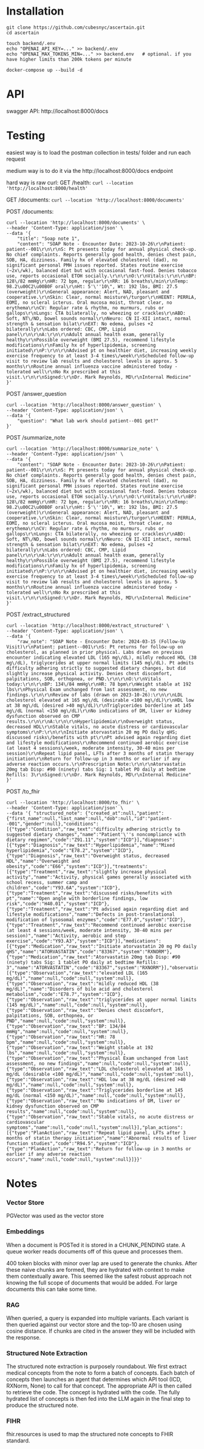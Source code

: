 # Installation

```
git clone https://github.com/cubesnyc/ascertain.git
cd ascertain

touch backend/.env
echo "OPENAI_API_KEY=..." >> backend/.env
echo "OPENAI_MAX_TOKENS_MIN=..." >> backend.env   # optional. if you have higher limits than 200k tokens per minute

docker-compose up --build -d
```
# API
swagger API: http://localhost:8000/docs

# Testing
easiest way is to load the postman collection in tests/ folder and run each request

medium way is to do it via the http://localhost:8000/docs endpoint

hard way is raw curl:
GET /health: ```curl --location 'http://localhost:8000/health'```

GET /documents: ```curl --location 'http://localhost:8000/documents'```

POST /documents: 
```
curl --location 'http://localhost:8000/documents' \
--header 'Content-Type: application/json' \
--data '{
    "title": "Soap note 1",
    "content": "SOAP Note - Encounter Date: 2023-10-26\r\nPatient: patient--001\r\n\r\nS: Pt presents today for annual physical check-up. No chief complaints. Reports generally good health, denies chest pain, SOB, HA, dizziness. Family hx of elevated cholesterol (dad), no significant personal PMH issues reported. States routine exercise (~2x\/wk), balanced diet but with occasional fast-food. Denies tobacco use, reports occasional ETOH socially.\r\n\r\nO:\r\nVitals:\r\n\r\nBP: 128\/82 mmHg\r\nHR: 72 bpm, regular\r\nRR: 16 breaths\/min\r\nTemp: 98.2\u00C2\u00B0F oral\r\nHt: 5'\''10\", Wt: 192 lbs, BMI: 27.5 (overweight)\r\nGeneral appearance: Alert, NAD, pleasant and cooperative.\r\nSkin: Clear, normal moisture\/turgor\r\nHEENT: PERRLA, EOMI, no scleral icterus. Oral mucosa moist, throat clear, no erythema\r\nCV: Regular rate & rhythm, no murmurs, rubs or gallops\r\nLungs: CTA bilaterally, no wheezing or crackles\r\nABD: Soft, NT\/ND, bowel sounds normal\r\nNeuro: CN II-XII intact, normal strength & sensation bilat\r\nEXT: No edema, pulses +2 bilaterally\r\nLabs ordered: CBC, CMP, Lipid panel\r\n\r\nA:\r\n\r\nAdult annual health exam, generally healthy\r\nPossible overweight (BMI 27.5), recommend lifestyle modifications\r\nFamily hx of hyperlipidemia, screening initiated\r\nP:\r\n\r\nAdvised pt on healthier diet, increasing weekly exercise frequency to at least 3-4 times\/week\r\nScheduled follow-up visit to review lab results and cholesterol levels in approx. 5 months\r\nRoutine annual influenza vaccine administered today - tolerated well\r\nNo Rx prescribed at this visit.\r\n\r\nSigned:\r\nDr. Mark Reynolds, MD\r\nInternal Medicine"
}'
```

POST /answer_question 
```
curl --location 'http://localhost:8000/answer_question' \
--header 'Content-Type: application/json' \
--data '{
    "question": "What lab work should patient--001 get?"
}'
```

POST /summarize_note
```
curl --location 'http://localhost:8000/summarize_note' \
--header 'Content-Type: application/json' \
--data '{
    "content": "SOAP Note - Encounter Date: 2023-10-26\r\nPatient: patient--001\r\n\r\nS: Pt presents today for annual physical check-up. No chief complaints. Reports generally good health, denies chest pain, SOB, HA, dizziness. Family hx of elevated cholesterol (dad), no significant personal PMH issues reported. States routine exercise (~2x\/wk), balanced diet but with occasional fast-food. Denies tobacco use, reports occasional ETOH socially.\r\n\r\nO:\r\nVitals:\r\n\r\nBP: 128\/82 mmHg\r\nHR: 72 bpm, regular\r\nRR: 16 breaths\/min\r\nTemp: 98.2\u00C2\u00B0F oral\r\nHt: 5'\''10\", Wt: 192 lbs, BMI: 27.5 (overweight)\r\nGeneral appearance: Alert, NAD, pleasant and cooperative.\r\nSkin: Clear, normal moisture\/turgor\r\nHEENT: PERRLA, EOMI, no scleral icterus. Oral mucosa moist, throat clear, no erythema\r\nCV: Regular rate & rhythm, no murmurs, rubs or gallops\r\nLungs: CTA bilaterally, no wheezing or crackles\r\nABD: Soft, NT\/ND, bowel sounds normal\r\nNeuro: CN II-XII intact, normal strength & sensation bilat\r\nEXT: No edema, pulses +2 bilaterally\r\nLabs ordered: CBC, CMP, Lipid panel\r\n\r\nA:\r\n\r\nAdult annual health exam, generally healthy\r\nPossible overweight (BMI 27.5), recommend lifestyle modifications\r\nFamily hx of hyperlipidemia, screening initiated\r\nP:\r\n\r\nAdvised pt on healthier diet, increasing weekly exercise frequency to at least 3-4 times\/week\r\nScheduled follow-up visit to review lab results and cholesterol levels in approx. 5 months\r\nRoutine annual influenza vaccine administered today - tolerated well\r\nNo Rx prescribed at this visit.\r\n\r\nSigned:\r\nDr. Mark Reynolds, MD\r\nInternal Medicine"
}'
```

POST /extract_structured
```
curl --location 'http://localhost:8000/extract_structured' \
--header 'Content-Type: application/json' \
--data '{
    "raw_note": "SOAP Note - Encounter Date: 2024-03-15 (Follow-Up Visit)\r\nPatient: patient--001\r\nS: Pt returns for follow-up on cholesterol, as planned in prior physical. Labs drawn on previous encounter indicating elevated LDL (165 mg\/dL), mildly reduced HDL (38 mg\/dL), triglycerides at upper normal limits (145 mg\/dL). Pt admits difficulty adhering strictly to suggested dietary changes, but did slightly increase physical activity. Denies chest discomfort, palpitations, SOB, orthopnea, or PND.\r\n\r\nO:\r\nVitals today:\r\n\r\nBP: 134\/84 mmHg\r\nHR: 78 bpm\r\nWeight stable at 192 lbs\r\nPhysical Exam unchanged from last assessment, no new findings.\r\n\r\nReview of labs (drawn on 2023-10-26):\r\n\r\nLDL cholesterol elevated at 165 mg\/dL (desirable <100 mg\/dL)\r\nHDL low at 38 mg\/dL (desired >40 mg\/dL)\r\nTriglycerides borderline at 145 mg\/dL (normal <150 mg\/dL)\r\nNo indications of DM, liver or kidney dysfunction observed on CMP results.\r\n\r\nA:\r\n\r\nHyperlipidemia\r\nOverweight status, decreased HDL\r\nStable vitals, no acute distress or cardiovascular symptoms\r\nP:\r\n\r\nInitiate atorvastatin 20 mg PO daily qHS; discussed risks\/benefits with pt\r\nPt advised again regarding diet and lifestyle modifications\r\nRecommend continued aerobic exercise (at least 4 sessions\/week, moderate intensity, 30-40 mins per session)\r\nRepeat lipid panel, LFTs after 3 months of statin therapy initiation\r\nReturn for follow-up in 3 months or earlier if any adverse reaction occurs.\r\nPrescription Note:\r\n\r\nAtorvastatin 20mg tab Disp: #90 (ninety) tabs Sig: 1 tablet PO daily at bedtime Refills: 3\r\nSigned:\r\nDr. Mark Reynolds, MD\r\nInternal Medicine"
}'
```

POST /to_fhir
```
curl --location 'http://localhost:8000/to_fhir' \
--header 'Content-Type: application/json' \
--data '{ "structured_note": {"created_at":null,"patient":{"first_name":null,"last_name":null,"dob":null,"id":"patient--001","gender":null},"conditions":[{"type":"Condition","raw_text":"difficulty adhering strictly to suggested dietary changes","name":"Patient'\''s noncompliance with dietary regimen","code":"Z91.11","system":"ICD"}],"diagnoses":[{"type":"Diagnosis","raw_text":"Hyperlipidemia","name":"Mixed hyperlipidemia","code":"E78.2","system":"ICD"},{"type":"Diagnosis","raw_text":"Overweight status, decreased HDL","name":"Overweight and obesity","code":"E66","system":"ICD"}],"treatments":[{"type":"Treatment","raw_text":"slightly increase physical activity","name":"Activity, physical games generally associated with school recess, summer camp and children","code":"Y93.6A","system":"ICD"},{"type":"Treatment","raw_text":"discussed risks/benefits with pt","name":"Open angle with borderline findings, low risk","code":"H40.01","system":"ICD"},{"type":"Treatment","raw_text":"Pt advised again regarding diet and lifestyle modifications","name":"Defects in post-translational modification of lysosomal enzymes","code":"E77.0","system":"ICD"},{"type":"Treatment","raw_text":"Recommend continued aerobic exercise (at least 4 sessions/week, moderate intensity, 30-40 mins per session)","name":"Activity, aerobic and step exercise","code":"Y93.A3","system":"ICD"}],"medications":[{"type":"Medication","raw_text":"Initiate atorvastatin 20 mg PO daily qHS","name":"ATORVASTATIN","code":"83367","system":"RXNORM"},{"type":"Medication","raw_text":"Atorvastatin 20mg tab Disp: #90 (ninety) tabs Sig: 1 tablet PO daily at bedtime Refills: 3","name":"ATORVASTATIN","code":"83367","system":"RXNORM"}],"observations":[{"type":"Observation","raw_text":"elevated LDL (165 mg/dL)","name":null,"code":null,"system":null},{"type":"Observation","raw_text":"mildly reduced HDL (38 mg/dL)","name":"Disorders of bile acid and cholesterol metabolism","code":"E78.7","system":"ICD"},{"type":"Observation","raw_text":"triglycerides at upper normal limits (145 mg/dL)","name":null,"code":null,"system":null},{"type":"Observation","raw_text":"Denies chest discomfort, palpitations, SOB, orthopnea, or PND","name":null,"code":null,"system":null},{"type":"Observation","raw_text":"BP: 134/84 mmHg","name":null,"code":null,"system":null},{"type":"Observation","raw_text":"HR: 78 bpm","name":null,"code":null,"system":null},{"type":"Observation","raw_text":"Weight stable at 192 lbs","name":null,"code":null,"system":null},{"type":"Observation","raw_text":"Physical Exam unchanged from last assessment, no new findings","name":null,"code":null,"system":null},{"type":"Observation","raw_text":"LDL cholesterol elevated at 165 mg/dL (desirable <100 mg/dL)","name":null,"code":null,"system":null},{"type":"Observation","raw_text":"HDL low at 38 mg/dL (desired >40 mg/dL)","name":null,"code":null,"system":null},{"type":"Observation","raw_text":"Triglycerides borderline at 145 mg/dL (normal <150 mg/dL)","name":null,"code":null,"system":null},{"type":"Observation","raw_text":"No indications of DM, liver or kidney dysfunction observed on CMP results","name":null,"code":null,"system":null},{"type":"Observation","raw_text":"Stable vitals, no acute distress or cardiovascular symptoms","name":null,"code":null,"system":null}],"plan_actions":[{"type":"PlanAction","raw_text":"Repeat lipid panel, LFTs after 3 months of statin therapy initiation","name":"Abnormal results of liver function studies","code":"R94.5","system":"ICD"},{"type":"PlanAction","raw_text":"Return for follow-up in 3 months or earlier if any adverse reaction occurs","name":null,"code":null,"system":null}]}}'
```



# Notes
### Vector Store
PGVector was used as the vector store

### Embeddings
When a document is POSTed it is stored in a CHUNK_PENDING state. A queue worker reads documents off of this queue and processes them.

400 token blocks with minor over lap are used to generate the chunks. After these naive chunks are formed, they are hydrated with context to make them contextually aware.
This seemed like the safest robust approach not knowing the full scope of documents that would be added. For large documents this can take some time. 

### RAG
When queried, a query is expanded into multiple variants. Each variant is then queried against our vector store and the top-10 are chosen using cosine distance. 
If chunks are cited in the answer they will be included with the response. 

### Structured Note Extraction
The structured note extraction is purposely roundabout. We first extract medical concepts from the note to form a batch of concepts. Each batch of concepts then launches
an agent that determines which API tool (ICD, RXNorm, None) to call for that concept. The appropriate API is then called to retrieve the code. The concept is hydrated with the code.
The fully hydrated list of concepts is then fed into the LLM again in the final step to produce the structured note. 

### FIHR
fhir.resources is used to map the structured note concepts to FHIR standard.

